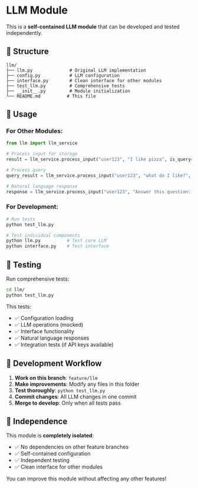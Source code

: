 # LLM Module

This is a **self-contained LLM module** that can be developed and tested independently.

## 📁 Structure

```
llm/
├── llm.py              # Original LLM implementation  
├── config.py           # LLM configuration
├── interface.py        # Clean interface for other modules
├── test_llm.py         # Comprehensive tests
├── __init__.py         # Module initialization
└── README.md          # This file
```

## 🔧 Usage

### For Other Modules:
```python
from llm import llm_service

# Process input for storage
result = llm_service.process_input("user123", "I like pizza", is_query=False)

# Process query
query_result = llm_service.process_input("user123", "what do I like?", is_query=True)

# Natural language response
response = llm_service.process_input("user123", "Answer this question: What do I like? Using: User likes pizza", is_query=False)
```

### For Development:
```bash
# Run tests
python test_llm.py

# Test individual components
python llm.py          # Test core LLM
python interface.py    # Test interface
```

## 🧪 Testing

Run comprehensive tests:
```bash
cd llm/
python test_llm.py
```

This tests:
- ✅ Configuration loading
- ✅ LLM operations (mocked)
- ✅ Interface functionality  
- ✅ Natural language responses
- ✅ Integration tests (if API keys available)

## 🔄 Development Workflow

1. **Work on this branch**: `feature/llm`
2. **Make improvements**: Modify any files in this folder
3. **Test thoroughly**: `python test_llm.py`
4. **Commit changes**: All LLM changes in one commit
5. **Merge to develop**: Only when all tests pass

## 🎯 Independence

This module is **completely isolated**:
- ✅ No dependencies on other feature branches
- ✅ Self-contained configuration
- ✅ Independent testing
- ✅ Clean interface for other modules

You can improve this module without affecting any other features!
